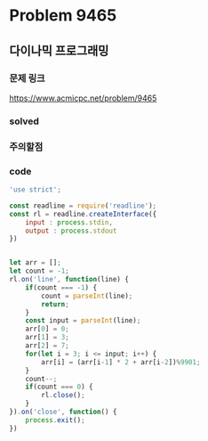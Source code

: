 # Problem 9465

## 다이나믹 프로그래밍

### 문제 링크
<https://www.acmicpc.net/problem/9465>

### solved


### 주의할점


### code
```javascript
'use strict';

const readline = require('readline');
const rl = readline.createInterface({
    input : process.stdin,
    output : process.stdout
})


let arr = [];
let count = -1;
rl.on('line', function(line) {
    if(count === -1) {
        count = parseInt(line);
        return;
    }
    const input = parseInt(line);
    arr[0] = 0;
    arr[1] = 3;
    arr[2] = 7;
    for(let i = 3; i <= input; i++) {
        arr[i] = (arr[i-1] * 2 + arr[i-2])%9901;
    }
    count--;
    if(count === 0) {
        rl.close();
    }
}).on('close', function() {
    process.exit();
})